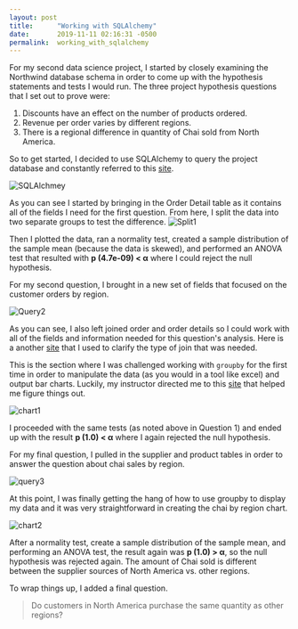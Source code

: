 ```yaml
---
layout: post
title:      "Working with SQLAlchemy"
date:       2019-11-11 02:16:31 -0500
permalink:  working_with_sqlalchemy
---
```



For my second data science project, I started by closely examining the Northwind database schema in order to come up with the hypothesis statements and tests I would run. The three project hypothesis questions that I set out to prove were:

1. Discounts have an effect on the number of products ordered.
2. Revenue per order varies by different regions.
3. There is a regional difference in quantity of Chai sold from North America.

So to get started, I decided to use SQLAlchemy to query the project database and constantly referred to this [site](https://www.pythonsheets.com/notes/python-sqlalchemy.html). 
 
![SQLAlchmey](http://drive.google.com/uc?export=view&id=1JxKwSRP2iH5fsU3A_77DV9bWdzDm1W0O)
 
As you can see I started by bringing in the Order Detail table as it contains all of the fields I need for the first question. From here, I split the data into two separate groups to test the difference.
![Split1](http://drive.google.com/uc?export=view&id=1PJNEk-8kfiGYH0k2GBSQjjw5WeeU5J0K)
 
Then I plotted the data, ran a normality test, created a sample distribution of the sample mean (because the data is skewed), and performed an ANOVA test that resulted with **p (4.7e-09) < α** where I could reject the null hypothesis.

For my second question, I brought in a new set of fields that focused on the customer orders by region. 

![Query2](http://drive.google.com/uc?export=view&id=1ZJQA7Hxj9v5asafyelWAUg0kW5yvpvds)

As you can see, I also left joined order and order details so I could work with all of the fields and information needed for this question's analysis. Here is a another [site](https://www.diffen.com/difference/Inner_Join_vs_Outer_Join) that I used to clarify the type of join that was needed.

This is the section where I was challenged working with `groupby` for the first time in order to manipulate the data (as you would in a tool like excel) and output bar charts. Luckily, my instructor directed me to this [site](https://chrisalbon.com/python/data_wrangling/pandas_apply_operations_to_groups/) that helped me figure things out.

![chart1](http://drive.google.com/uc?export=view&id=1rJ0MTAyVPhQA19gRhmEBBjXDDeXv45I-)

I proceeded with the same tests (as noted above in Question 1) and ended up with the result **p (1.0) < α** where I again rejected the null hypothesis.

For my final question, I pulled in the supplier and product tables in order to answer the question about chai sales by region. 

![query3](http://drive.google.com/uc?export=view&id=1MG_1bXhivPnJK8oNJTlUXf5w44v0bpi8)

At this point, I was finally getting the hang of how to use groupby to display my data and it was very straightforward in creating the chai by region chart.

![chart2](http://drive.google.com/uc?export=view&id=1VCWAhBzZjr0e_syt8JwsrW_xkXO2tOXm)

After a normality test, create a sample distribution of the sample mean, and performing an ANOVA test, the result again was **p (1.0) > α**, so the null hypothesis was rejected again. The amount of Chai sold is different between the supplier sources of North America vs. other regions.

To wrap things up, I added a final question.

> Do customers in North America purchase the same quantity as other regions?














